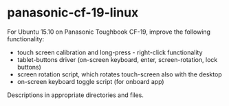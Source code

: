# panasonic-cf-19-linux

For Ubuntu 15.10 on Panasonic Toughbook CF-19, improve the following functionality:
- touch screen calibration and long-press - right-click functionality
- tablet-buttons driver (on-screen keyboard, enter, screen-rotation, lock buttons)
- screen rotation script, which rotates touch-screen also with the desktop
- on-screen keyboard toggle script (for onboard app)

Descriptions in appropriate directories and files.
